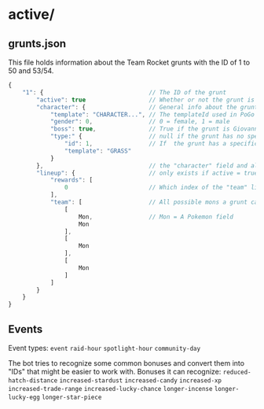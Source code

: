 # active/

## grunts.json

This file holds information about the Team Rocket grunts with the ID of 1 to 50 and 53/54.

```js
{
    "1": {                              // The ID of the grunt
        "active": true                  // Whether or not the grunt is currenty being available to battle
        "character": {                  // General info about the grunt character
            "template": "CHARACTER...", // The templateId used in PoGo
            "gender": 0,                // 0 = female, 1 = male
            "boss": true,               // True if the grunt is Giovanni/Sierra/Arlo/Cliff
            "type:" {                   // null if the grunt has no specific pokemon type
                "id": 1,                // If  the grunt has a specific type, ID and templateID are available
                "template": "GRASS"
            }
        },                              // the "character" field and all its keys will always be there
        "lineup": {                     // only exists if active = true
            "rewards": [
                0                       // Which index of the "team" list is available as a reward
            ],
            "team": [                   // All possible mons a grunt can have in its 3 team slots
                [
                    Mon,                // Mon = A Pokemon field
                    Mon
                ],
                [
                    Mon
                ],
                [
                    Mon
                ]
            ]
        }
    }
}
```

## Events

Event types: `event` `raid-hour` `spotlight-hour` `community-day`

The bot tries to recognize some common bonuses and convert them into "IDs" that might be easier to work with. Bonuses it can recognize:
`reduced-hatch-distance` `increased-stardust` `increased-candy` `increased-xp` `increased-trade-range` `increased-lucky-chance` `longer-incense` `longer-lucky-egg` `longer-star-piece`
